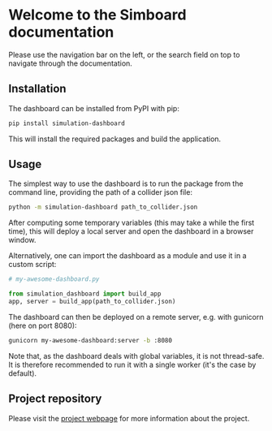 # Welcome to the Simboard documentation

Please use the navigation bar on the left, or the search field on top to navigate through the documentation.

## Installation

The dashboard can be installed from PyPI with pip:

```bash
pip install simulation-dashboard
```

This will install the required packages and build the application.


## Usage

The simplest way to use the dashboard is to run the package from the command line, providing the path of a collider json file:

```bash
python -m simulation-dashboard path_to_collider.json
```

After computing some temporary variables (this may take a while the first time), this will deploy a local server and open the dashboard in a browser window.

Alternatively, one can import the dashboard as a module and use it in a custom script:

```python
# my-awesome-dashboard.py

from simulation_dashboard import build_app
app, server = build_app(path_to_collider.json)
```

The dashboard can then be deployed on a remote server, e.g. with gunicorn (here on port 8080):

```bash
gunicorn my-awesome-dashboard:server -b :8080
```

Note that, as the dashboard deals with global variables, it is not thread-safe. It is therefore recommended to run it with a single worker (it's the case by default).

## Project repository

Please visit the [project webpage](https://github.com/ColasDroin/simulation-dashboard) for more information about the project.
